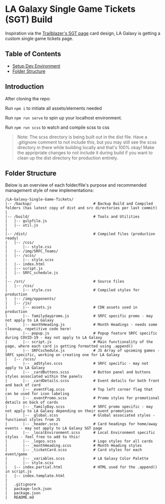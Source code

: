 # LA Galaxy Single Game Tickets (SGT) Build

Inspiration via the [Trailblazer's SGT page](https://www.nba.com/blazers/tickets/singletickets/1920) card design, LA Galaxy is getting a custom single game tickets page.

## Table of Contents
- [Setup Dev Environment](#introduction)
- [Folder Structure](#folder-structure)

## Introduction

After cloning the repo:

Run `npm i` to initiate all assets/elements needed

Run `npm run serve` to spin up your localhost environment.

Run `npm run scss` to watch and compile scss to css

> Note: The scss directory is being built out in the dist file. Have a .gitignore comment to not include this, but you may still see the scss directory in there while building locally and that's 100% okay! Make the appripriate changes to not include it during build if you want to clean up the dist directory for production entirely.

## Folder Structure

Below is an overview of each folder/file's purpose and recommended management style of new implementations:

```
/LA-Galaxy-Single-Game-Tickets/
|-- /backup/                            # Backup Build and Compiled folders (has latest copy of dist and src directories per last commit)
|
|-- /build/                             # Tools and Utilities
|   |-- gulpfile.js
|   |-- util.js
|
|-- /dist/                              # Compiled files (production ready)
|   |-- /css/
|       |-- style.css
|   |-- /img/SRFC_Teams/
|   |-- /scss/
|       |-- style.scss
|   |-- index.html
|   |-- script.js
|   |-- SRFC_schedule.js
|
|-- /src/                               # Source files
|   |-- /css/
|       |-- style.css                   # Compiled styles for production
|   |-- /img/opponents/
|   |-- /js/
|       |-- assets.js                   # CDN assets used in production
|       |-- familydaypromo.js           # SRFC specific promo - may not apply to LA Galaxy
|       |-- monthHeading.js             # Month Headings - needs some cleanup, repetitive code here!
|       |-- popup.js                    # Popup feature SRFC specific during COVID-19 - may not apply to LA Galaxy
|       |-- script.js                   # Main functionality of the page, where each card is getting formatted using .append()
|       |-- SRFCschedule.js             # JS Array of upcoming games - SRFC specific, working on creating one for LA Galaxy
|   |-- /scss/
|       |-- _adStyles.scss              # SRFC specific - may not apply to LA Galaxy
|       |-- _cardButtons.scss           # Button panel and buttons styles associated within the panels
|       |-- _cardDetails.scss           # Event details for both front and back of card
|       |-- _eventFlag.scss             # Top left corner flag that can be used for icon labeling
|       |-- _eventPromo.scss            # Promo styles for promotional details on back of cards
|       |-- _familyDay.scss             # SRFC promo specific - may not apply to LA Galaxy depending on their event promotions
|       |-- _global.scss                # Global associated styles - functional styles from JS
|       |-- _header.scss                # Card headings for home/away events - may not apply to LA Galaxy SGT page
|       |-- _localEnvironment.scss      # Local Environment specific styles - feel free to add to this!
|       |-- _logos.scss                 # Logo styles for all cards
|       |-- _monthHeading.scss          # Month Heading styles
|       |-- _ticketCard.scss            # Card styles for each event/game
|       |-- _variables.scss             # LA Galaxy Color Palette
|       |-- style.scss
|   |-- index.partial.html              # HTML used for the .append() in script.js
|   |-- index.template.html
|
|   .gitignore
|   package-lock.json
|   package.json
|   README.md
```